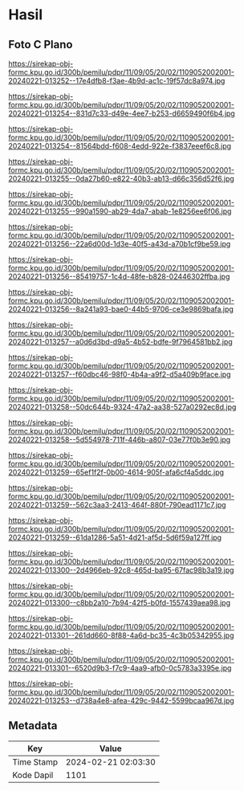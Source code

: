 # Hasil

## Foto C Plano

https://sirekap-obj-formc.kpu.go.id/300b/pemilu/pdpr/11/09/05/20/02/1109052002001-20240221-013252--17e4dfb8-f3ae-4b9d-ac1c-19f57dc8a974.jpg

https://sirekap-obj-formc.kpu.go.id/300b/pemilu/pdpr/11/09/05/20/02/1109052002001-20240221-013254--831d7c33-d49e-4ee7-b253-d6659490f6b4.jpg

https://sirekap-obj-formc.kpu.go.id/300b/pemilu/pdpr/11/09/05/20/02/1109052002001-20240221-013254--81564bdd-f608-4edd-922e-f3837eeef6c8.jpg

https://sirekap-obj-formc.kpu.go.id/300b/pemilu/pdpr/11/09/05/20/02/1109052002001-20240221-013255--0da27b60-e822-40b3-ab13-d66c356d52f6.jpg

https://sirekap-obj-formc.kpu.go.id/300b/pemilu/pdpr/11/09/05/20/02/1109052002001-20240221-013255--990a1590-ab29-4da7-abab-1e8256ee6f06.jpg

https://sirekap-obj-formc.kpu.go.id/300b/pemilu/pdpr/11/09/05/20/02/1109052002001-20240221-013256--22a6d00d-1d3e-40f5-a43d-a70b1cf9be59.jpg

https://sirekap-obj-formc.kpu.go.id/300b/pemilu/pdpr/11/09/05/20/02/1109052002001-20240221-013256--85419757-1c4d-48fe-b828-02446302ffba.jpg

https://sirekap-obj-formc.kpu.go.id/300b/pemilu/pdpr/11/09/05/20/02/1109052002001-20240221-013256--8a241a93-bae0-44b5-9706-ce3e9869bafa.jpg

https://sirekap-obj-formc.kpu.go.id/300b/pemilu/pdpr/11/09/05/20/02/1109052002001-20240221-013257--a0d6d3bd-d9a5-4b52-bdfe-9f7964581bb2.jpg

https://sirekap-obj-formc.kpu.go.id/300b/pemilu/pdpr/11/09/05/20/02/1109052002001-20240221-013257--f60dbc46-98f0-4b4a-a9f2-d5a409b9face.jpg

https://sirekap-obj-formc.kpu.go.id/300b/pemilu/pdpr/11/09/05/20/02/1109052002001-20240221-013258--50dc644b-9324-47a2-aa38-527a0292ec8d.jpg

https://sirekap-obj-formc.kpu.go.id/300b/pemilu/pdpr/11/09/05/20/02/1109052002001-20240221-013258--5d554978-711f-446b-a807-03e77f0b3e90.jpg

https://sirekap-obj-formc.kpu.go.id/300b/pemilu/pdpr/11/09/05/20/02/1109052002001-20240221-013259--65ef1f2f-0b00-4614-905f-afa6cf4a5ddc.jpg

https://sirekap-obj-formc.kpu.go.id/300b/pemilu/pdpr/11/09/05/20/02/1109052002001-20240221-013259--562c3aa3-2413-464f-880f-790ead1171c7.jpg

https://sirekap-obj-formc.kpu.go.id/300b/pemilu/pdpr/11/09/05/20/02/1109052002001-20240221-013259--61da1286-5a51-4d21-af5d-5d6f59a127ff.jpg

https://sirekap-obj-formc.kpu.go.id/300b/pemilu/pdpr/11/09/05/20/02/1109052002001-20240221-013300--2d4966eb-92c8-465d-ba95-67fac98b3a19.jpg

https://sirekap-obj-formc.kpu.go.id/300b/pemilu/pdpr/11/09/05/20/02/1109052002001-20240221-013300--c8bb2a10-7b94-42f5-b0fd-1557439aea98.jpg

https://sirekap-obj-formc.kpu.go.id/300b/pemilu/pdpr/11/09/05/20/02/1109052002001-20240221-013301--261dd660-8f88-4a6d-bc35-4c3b05342955.jpg

https://sirekap-obj-formc.kpu.go.id/300b/pemilu/pdpr/11/09/05/20/02/1109052002001-20240221-013301--6520d9b3-f7c9-4aa9-afb0-0c5783a3395e.jpg

https://sirekap-obj-formc.kpu.go.id/300b/pemilu/pdpr/11/09/05/20/02/1109052002001-20240221-013253--d738a4e8-afea-429c-9442-5599bcaa967d.jpg


## Metadata

| Key        | Value               |
| ---------- | ------------------- |
| Time Stamp | 2024-02-21 02:03:30 |
| Kode Dapil | 1101                |



